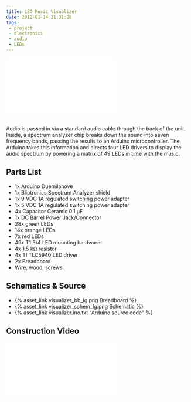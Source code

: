 ```yaml
---
title: LED Music Visualizer
date: 2012-01-14 21:31:28
tags:
 - project
 - electronics
 - audio
 - LEDs
---
```


<div class="aspect-ratio four-three"><iframe src="//www.youtube.com/embed/___XwMbhV4k" frameborder="0" allowfullscreen="" style="margin-bottom: 20px;"></iframe></div>

Audio is passed in via a standard audio cable through the back of the unit. Inside, a spectrum analyzer chip breaks down the sound into seven frequency bands, passing the results to an Arduino microcontroller. The Arduino takes this information and directs four LED drivers to display the audio spectrum by powering a matrix of 49 LEDs in time with the music.

<!-- more -->

## Parts List ##

- 1x Arduino Duemilanove
- 1x Bliptronics Spectrum Analyzer shield
- 1x 9 VDC 1A regulated switching power adapter
- 1x 5 VDC 1A regulated switching power adapter
- 4x Capacitor Ceramic 0.1 µF
- 1x DC Barrel Power Jack/Connector
- 28x green LEDs
- 14x orange LEDs
- 7x red LEDs
- 49x T1 3/4 LED mounting hardware
- 4x 1.5 kΩ resistor
- 4x TI TLC5940 LED driver
- 2x Breadboard
- Wire, wood, screws

## Schematics & Source

- {% asset_link visualizer_bb_lg.png Breadboard %}
- {% asset_link visualizer_schem_lg.png Schematic %}
- {% asset_link visualizer.ino.txt "Arduino source code" %}

## Construction Video

<div class="aspect-ratio sixteen-nine"><iframe src="//www.youtube.com/embed/D_83ZUk8p-U" frameborder="0" allowfullscreen=""></iframe></div>